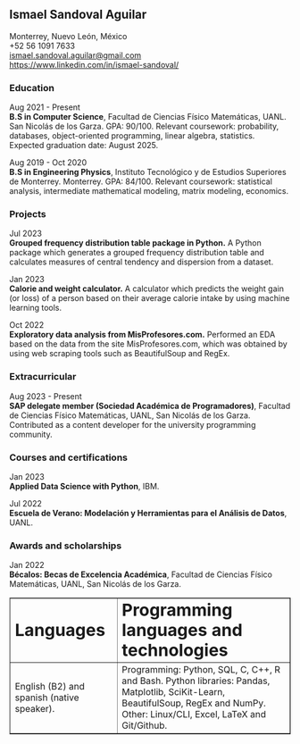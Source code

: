 ## Ismael Sandoval Aguilar

Monterrey, Nuevo León, México\
+52 56 1091 7633\
ismael.sandoval.aguilar@gmail.com\
https://www.linkedin.com/in/ismael-sandoval/

### Education
                  
Aug 2021 - Present\
**B.S in Computer Science**, Facultad de Ciencias Físico Matemáticas, UANL. San Nicolás de los Garza. GPA: 90/100. Relevant coursework: probability, databases, object-oriented programming, linear algebra, statistics. Expected graduation date: August 2025.

Aug 2019 - Oct 2020\
**B.S in Engineering Physics**, Instituto Tecnológico y de Estudios Superiores de Monterrey. Monterrey. GPA: 84/100. Relevant coursework: statistical analysis, intermediate mathematical modeling, matrix modeling, economics.

### Projects

Jul 2023\
**Grouped frequency distribution table package in Python.** A Python package which generates a grouped frequency distribution table and calculates measures of central tendency and dispersion from a dataset.

Jan 2023\
**Calorie and weight calculator.** A calculator which predicts the weight gain (or loss) of a person based on their average calorie intake by using machine learning tools.

Oct 2022\
**Exploratory data analysis from MisProfesores.com.** Performed an EDA based on the data from the site MisProfesores.com, which was obtained by using web scraping tools such as BeautifulSoup and RegEx.

### Extracurricular 

Aug 2023 - Present\
**SAP delegate member (Sociedad Académica de Programadores)**, Facultad de Ciencias Físico Matemáticas, UANL, San Nicolás de los Garza. Contributed as a content developer for the university programming community.

[comment]: <### Programming languages and technologies  **Programming**: Python, SQL, C, C++, R and Bash.\ **Python libraries**: Pandas, Matplotlib, SciKit-Learn, BeautifulSoup, RegEx and NumPy.\ **Other**: Linux/CLI, Excel, LaTeX and Git/Github.> 

### Courses and certifications

Jan 2023\
**Applied Data Science with Python**, IBM.

Jul 2022\
**Escuela de Verano: Modelación y Herramientas para el Análisis de Datos**, UANL.

[comment]: <Jan 2022\ **Data Analysis with Python**, FreeCodeCamp > 

### Awards and scholarships 

Jan 2022\
**Bécalos: Becas de Excelencia Académica**, Facultad de Ciencias Físico Matemáticas, UANL, San Nicolás de los Garza. 

<table border="1">
 <tr>
    <td><b style="font-size:30px">Languages</b></td>
    <td><b style="font-size:30px">Programming languages and technologies</b></td>
 </tr>
 <tr>
    <td>English (B2) and spanish (native speaker).</td>
    <td>Programming: Python, SQL, C, C++, R and Bash.
    Python libraries: Pandas, Matplotlib, SciKit-Learn, BeautifulSoup, RegEx and NumPy.
    Other: Linux/CLI, Excel, LaTeX and Git/Github.</td>
 </tr>
</table>

